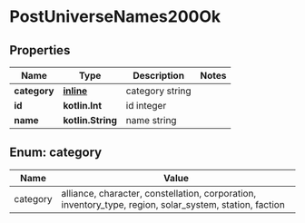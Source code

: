 
# PostUniverseNames200Ok

## Properties
Name | Type | Description | Notes
------------ | ------------- | ------------- | -------------
**category** | [**inline**](#CategoryEnum) | category string | 
**id** | **kotlin.Int** | id integer | 
**name** | **kotlin.String** | name string | 


<a name="CategoryEnum"></a>
## Enum: category
Name | Value
---- | -----
category | alliance, character, constellation, corporation, inventory_type, region, solar_system, station, faction



